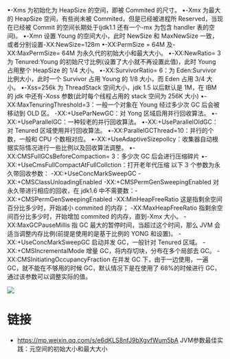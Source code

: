 •-Xms 为初始化为 HeapSize 的空间，即被 Commited 的尺寸。
•-Xmx 为最大的 HeapSize 空间，有些尚未被 Commited，但是已经被进程所 Reserved，当现在已经被 Commit 的空间长期处于(jdk1.1 还有一个-mx 为包含 handler 表的空间)。
•-Xmn 设置 Young 的空间大小，此时 NewSize 和 MaxNewSize 一致，或者分别设置-XX:NewSize=128m
•-XX:PermSize = 64M 及-XX:MaxPermSize= 64M 为永久代的初始大小和最大大小。
•-XX:NewRatio= 3 为 Tenured:Young 的初始尺寸比例(设置了大小就不再设置此值)，此时 Young 占用整个 HeapSize 的 1/4 大小。
•-XX:SurvivorRatio= 6：为 Eden:Survivor 比例大小，此时一个 Survivor 占用 Young 的 1/8 大小，而 Eden 占用 3/4 大小。
•-Xss=256k 为 ThreadStack 空间大小，jdk 1.5 以后默认是 1M，在 IBM 的 jdk 中还有-Xoss 参数(此时每个线程占用的 stack 空间为 256K 大小)
•-XX:MaxTenuringThreshold=3：一般一个对象在 Young 经过多少次 GC 后会被移动到 OLD 区。
-XX:+UseParNewGC：对 Yong 区域启用并行回收算法。
•-XX:+UseParallelGC：一种较老的并行回收算法。
•-XX:+UseParallelOldGC：对 Tenured 区域使用并行回收算法。
•-XX:ParallelGCThread=10：并行的个数，一般和 CPU 个数相对应。
•-XX:+UseAdaptiveSizepollcy：收集器自动根据实际情况进行一些比例以及回收算法调整。
•-XX:CMSFullGCsBeforeCompaction= 3：多少次 GC 后会进行压缩碎片
•-XX:+UseCmsFullCompactAtFullCollction：打开老年代压缩
以下 3 个参数为永久带回收参数：
-XX:+UseConcMarkSweepGC -XX:+CMSClassUnloadingEnabled
-XX:+CMSPermGenSweepingEnabled 对永久带进行相应的回收，在 jdk1.6 中不需要数：-XX:+CMSPermGenSweepingEnabled
-XX:MinHeapFreeRatio 这是指剩余空间百分比多少时，开始减小 commited 的内存；
-XX:MaxHeapFreeRatio 指剩余空间百分比多少时，开始增加 commited 的内存，直到-Xmx 大小。
-XX:MaxGCPauseMillis 指 GC 最大的暂停时间，当超过这个时间，那么 JVM 会适当调整内存比例(前提是使用的是基于比例的 YONG 和设置)。
-XX:+UseConcMarkSweepGC 启动并发 GC，一般针对 Tenured 区域。
-XX:+CMSIncrementalMode 增量 GC，将内存切块，分布在多个局部去 GC。
-XX:CMSInitiatingOccupancyFraction 在并发 GC 下，由于一边使用，一遍 GC，就不能在不够用的时候 GC，默认情况下是在使用了 68%的时候进行 GC，通过该参数可以调整实际的值。

![](https://i0.wp.com/www.techpaste.com/wp-content/uploads/2012/02/Default-JVM-Settings-Java-6.jpg?w=600)

# 链接

- https://mp.weixin.qq.com/s/e6dKLS8nfJ9bXgvfWum5bA JVM参数最佳实践：元空间的初始大小和最大大小